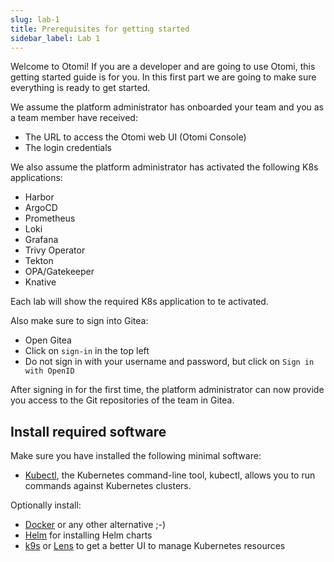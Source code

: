 ```yaml
---
slug: lab-1
title: Prerequisites for getting started
sidebar_label: Lab 1
---
```


Welcome to Otomi! If you are a developer and are going to use Otomi, this getting started guide is for you. In this first part we are going to make sure everything is ready to get started.

We assume the platform administrator has onboarded your team and you as a team member have received:

- The URL to access the Otomi web UI (Otomi Console)
- The login credentials

We also assume the platform administrator has activated the following K8s applications:

- Harbor
- ArgoCD
- Prometheus
- Loki
- Grafana
- Trivy Operator
- Tekton
- OPA/Gatekeeper
- Knative

Each lab will show the required K8s application to te activated.

Also make sure to sign into Gitea:

- Open Gitea
- Click on `sign-in` in the top left
- Do not sign in with your username and password, but click on `Sign in with OpenID`

After signing in for the first time, the platform administrator can now provide you access to the Git repositories of the team in Gitea.

## Install required software

Make sure you have installed the following minimal software:

- [Kubectl](https://kubernetes.io/docs/tasks/tools/), the Kubernetes command-line tool, kubectl, allows you to run commands against Kubernetes clusters.

Optionally install:

- [Docker](https://docs.docker.com/get-docker/) or any other alternative ;-)
- [Helm](https://helm.sh/docs/intro/install/) for installing Helm charts
- [k9s](https://k9scli.io/) or [Lens](https://k8slens.dev/) to get a better UI to manage Kubernetes resources